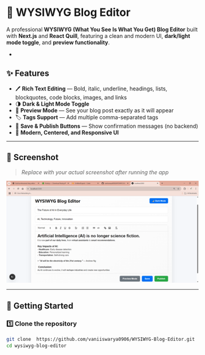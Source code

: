 # 📝 WYSIWYG Blog Editor

A professional **WYSIWYG (What You See Is What You Get) Blog Editor** built with **Next.js** and **React Quill**, featuring a clean and modern UI, **dark/light mode toggle**, and **preview functionality**.

-

## ✨ Features
- 🖊 **Rich Text Editing** — Bold, italic, underline, headings, lists, blockquotes, code blocks, images, and links
- 🌗 **Dark & Light Mode Toggle**
- 👀 **Preview Mode** — See your blog post exactly as it will appear
- 🏷 **Tags Support** — Add multiple comma-separated tags
- 💾 **Save & Publish Buttons** — Show confirmation messages (no backend)
- 🎨 **Modern, Centered, and Responsive UI**

---

## 📸 Screenshot
> _Replace with your actual screenshot after running the app_

![Editor Screenshot](screenshot.png)

---

## 🚀 Getting Started

### 1️⃣ Clone the repository
```bash
git clone  https://github.com/vaniiswarya0906/WYSIWYG-Blog-Editor.git
cd wysiwyg-blog-editor
